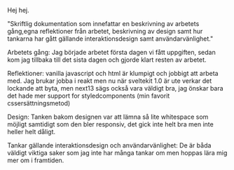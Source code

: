Hej hej.

"Skriftlig dokumentation som innefattar en beskrivning av arbetets gång,egna reflektioner från arbetet, beskrivning av design samt hur tankarna har gått gällande interaktionsdesign samt användarvänlighet."

Arbetets gång: Jag började arbetet första dagen vi fått uppgiften, sedan kom jag tillbaka till det sista dagen och gjorde klart resten av arbetet.

Reflektioner: vanilla javascript och html är klumpigt och jobbigt att arbeta med.
Jag brukar jobba i reakt men nu när sveltekit 1.0 är ute verkar det lockande att byta, men next13 sägs också vara väldigt bra, jag önskar bara det hade mer support for styledcomponents (min favorit cssersättningsmetod)

Design: Tanken bakom designen var att lämna så lite whitespace som möjligt samtidigt som den bler responsiv, det gick inte helt bra men inte heller helt dåligt.

Tankar gällande interaktionsdesign och användarvänlighet: De är båda väldigt viktiga saker som jag inte har många tankar om men hoppas lära mig mer om i framtiden.
